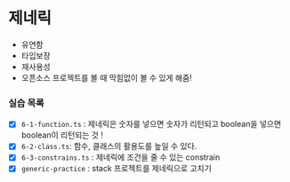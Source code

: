 # 제네릭

- 유연함
- 타입보장
- 재사용성
- 오픈소스 프로젝트를 볼 때 막힘없이 볼 수 있게 해줌!

### 실습 목록

- [x] `6-1-function.ts` : 제네릭은 숫자를 넣으면 숫자가 리턴되고 boolean을 넣으면 boolean이 리턴되는 것 !
- [x] `6-2-class.ts`: 함수, 클래스의 활용도를 높일 수 있다.
- [x] `6-3-constrains.ts` : 제네릭에 조건을 줄 수 있는 constrain
- [x] `generic-practice` : stack 프로젝트를 제네릭으로 고치기
